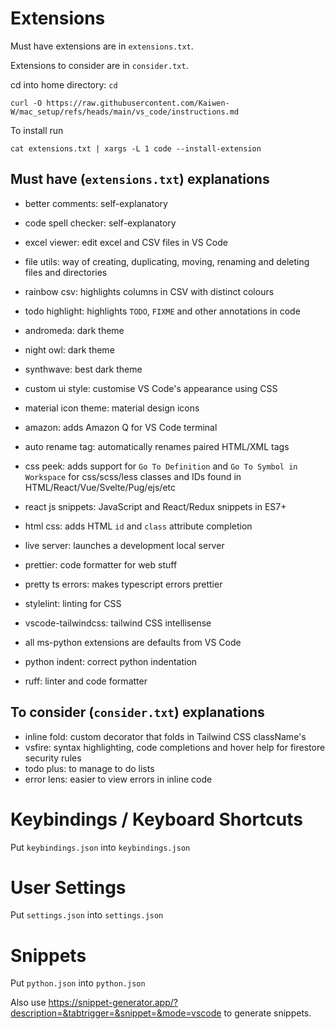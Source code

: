 # Extensions

Must have extensions are in `extensions.txt`.

Extensions to consider are in `consider.txt`.

cd into home directory: `cd`

```
curl -O https://raw.githubusercontent.com/Kaiwen-W/mac_setup/refs/heads/main/vs_code/instructions.md
```

To install run

```
cat extensions.txt | xargs -L 1 code --install-extension
```


## Must have (`extensions.txt`) explanations

- better comments: self-explanatory
- code spell checker: self-explanatory
- excel viewer: edit excel and CSV files in VS Code
- file utils: way of creating, duplicating, moving, renaming and deleting files and directories
- rainbow csv: highlights columns in CSV with distinct colours
- todo highlight: highlights `TODO`, `FIXME` and other annotations in code

- andromeda: dark theme
- night owl: dark theme
- synthwave: best dark theme
- custom ui style: customise VS Code's appearance using CSS
- material icon theme: material design icons

- amazon: adds Amazon Q for VS Code terminal

- auto rename tag: automatically renames paired HTML/XML tags
- css peek: adds support for `Go To Definition` and `Go To Symbol in Workspace` for css/scss/less classes and IDs found in HTML/React/Vue/Svelte/Pug/ejs/etc
- react js snippets: JavaScript and React/Redux snippets in ES7+
- html css: adds HTML `id` and `class` attribute completion
- live server: launches a development local server
- prettier: code formatter for web stuff
- pretty ts errors: makes typescript errors prettier
- stylelint: linting for CSS
- vscode-tailwindcss: tailwind CSS intellisense

- all ms-python extensions are defaults from VS Code
- python indent: correct python indentation
- ruff: linter and code formatter

## To consider (`consider.txt`) explanations

- inline fold: custom decorator that folds in Tailwind CSS className's
- vsfire: syntax highlighting, code completions and hover help for firestore security rules
- todo plus: to manage to do lists
- error lens: easier to view errors in inline code

# Keybindings / Keyboard Shortcuts

Put `keybindings.json` into `keybindings.json`

# User Settings

Put `settings.json` into `settings.json`

# Snippets

Put `python.json` into `python.json`

Also use https://snippet-generator.app/?description=&tabtrigger=&snippet=&mode=vscode to generate snippets.
